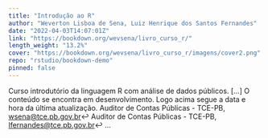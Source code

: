 ```yaml
---
title: "Introdução ao R"
author: "Weverton Lisboa de Sena, Luiz Henrique dos Santos Fernandes"
date: "2022-04-03T14:07:01Z"
link: "https://bookdown.org/wevsena/livro_curso_r/"
length_weight: "13.2%"
cover: "https://bookdown.org/wevsena/livro_curso_r/imagens/cover2.png"
repo: "rstudio/bookdown-demo"
pinned: false
---
```


Curso introdutório da linguagem R com análise de dados públicos. [...] O conteúdo se encontra em desenvolvimento. Logo acima segue a data e hora da última atualização. Auditor de Contas Públicas - TCE-PB, wsena@tce.pb.gov.br↩︎ Auditor de Contas Públicas - TCE-PB, lfernandes@tce.pb.gov.br↩︎ ...
